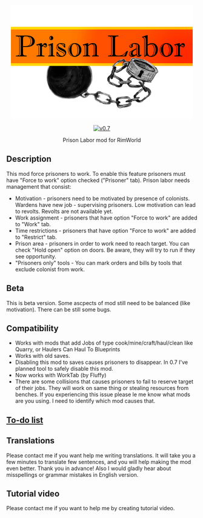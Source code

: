 <p align="center">
    <img src="https://raw.githubusercontent.com/Aviuz/PrisonLabor/master/Logo.png" alt="Prison Labor" />
</p>
<p align="center">
  <a href="https://github.com/Aviuz/PrisonLabor/releases">
    <img src="https://img.shields.io/badge/version-0.8.2-orange.svg?style=flat" alt="v0.7" />
  </a>
</p>

<p align="center">
  Prison Labor mod for RimWorld
</p>

## Description
This mod force prisoners to work. To enable this feature prisoners must have "Force to work" option checked ("Prisoner" tab). Prison labor needs management that consist:
* Motivation - prisoners need to be motivated by presence of colonists. Wardens have new job - supervising prisoners. Low motivation can lead to revolts. Revolts are not available yet.
* Work assignment - prisoners that have option "Force to work" are added to "Work" tab.
* Time restrictions - prisoners that have option "Force to work" are added to "Restrict" tab.
* Prison area - prisoners in order to work need to reach target. You can check "Hold open" option on doors. Be aware, they will try to run if they see opportunity.
* "Prisoners only" tools - You can mark orders and bills by tools that exclude colonist from work.

## Beta
This is beta version. Some ascpects of mod still need to be balanced (like motivation). There can be still some bugs.

## Compatibility
* Works with mods that add Jobs of type cook/mine/craft/haul/clean like Quarry, or Haulers Can Haul To Blueprints
* Works with old saves.
* Disabling this mod to saves causes prisoners to disappear. In 0.7 I've planned tool to safely disable this mod.
* Now works with WorkTab (by Fluffy)
* There are some collisions that causes prisoners to fail to reserve target of their jobs. They will work on same thing or stealing resources from benches. If you experiencing this issue please le me know what mods are you using. I need to identify which mod causes that.

## [To-do list](https://github.com/Aviuz/PrisonLabor/projects/1)

## Translations
Please contact me if you want help me writing translations. It will take you a few minutes to translate few sentences, and you will help making the mod even better. Thank you in advance!
Also I would gladly hear about misspellings or grammar mistakes in English version.

## Tutorial video
Please contact me if you want to help me by creating tutorial video.
